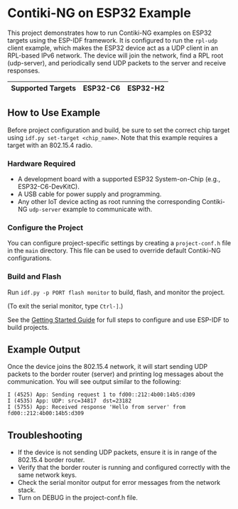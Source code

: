 # Contiki-NG on ESP32 Example

This project demonstrates how to run Contiki-NG examples on ESP32 targets using the ESP-IDF framework. It is configured to run the `rpl-udp` client example, which makes the ESP32 device act as a UDP client in an RPL-based IPv6 network. The device will join the network, find a RPL root (udp-server), and periodically send UDP packets to the server and receive responses.

| Supported Targets | ESP32-C6 | ESP32-H2 |
| ----------------- | -------- | -------- |

## How to Use Example

Before project configuration and build, be sure to set the correct chip target using `idf.py set-target <chip_name>`. Note that this example requires a target with an 802.15.4 radio.

### Hardware Required

*   A development board with a supported ESP32 System-on-Chip (e.g., ESP32-C6-DevKitC).
*   A USB cable for power supply and programming.
*   Any other IoT device acting as root running the corresponding Contiki-NG `udp-server` example to communicate with.

### Configure the Project

You can configure project-specific settings by creating a `project-conf.h` file in the `main` directory. This file can be used to override default Contiki-NG configurations.

### Build and Flash

Run `idf.py -p PORT flash monitor` to build, flash, and monitor the project.

(To exit the serial monitor, type `Ctrl-]`.)

See the [Getting Started Guide](https://docs.espressif.com/projects/esp-idf/en/latest/get-started/index.html) for full steps to configure and use ESP-IDF to build projects.

## Example Output

Once the device joins the 802.15.4 network, it will start sending UDP packets to the border router (server) and printing log messages about the communication. You will see output similar to the following:

```text
I (4525) App: Sending request 1 to fd00::212:4b00:14b5:d309
I (4535) App: UDP: src=34817  dst=23182
I (5755) App: Received response 'Hello from server' from fd00::212:4b00:14b5:d309
```

## Troubleshooting

*   If the device is not sending UDP packets, ensure it is in range of the 802.15.4 border router.
*   Verify that the border router is running and configured correctly with the same network keys.
*   Check the serial monitor output for error messages from the network stack.
*   Turn on DEBUG in the project-conf.h file.